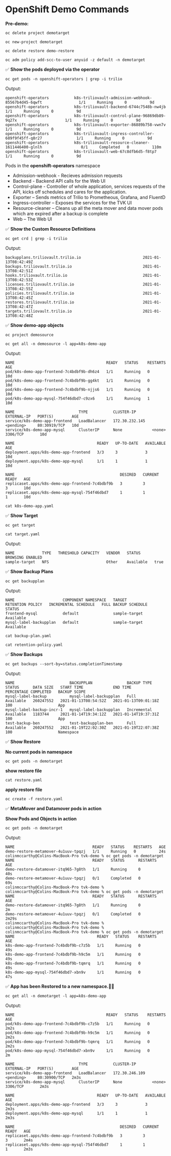 
# OpenShift Demo Commands

**Pre-demo:**
```
oc delete project demotarget
```
```
oc new-project demotarget
```
```
oc delete restore demo-restore
```
```
oc adm policy add-scc-to-user anyuid -z default -n demotarget
```


✅  **Show the pods deployed via the operator**

```
oc get pods -n openshift-operators | grep -i trilio
```
Output:
```
openshift-operators           k8s-triliovault-admission-webhook-85567b4d45-6qwft                1/1     Running     0          9d
openshift-operators           k8s-triliovault-backend-6744c7548b-nw4jb                          1/1     Running     0          9d
openshift-operators           k8s-triliovault-control-plane-96869db89-9q27x                     1/1     Running     0          9d
openshift-operators           k8s-triliovault-exporter-86889b758-vwn7v                          1/1     Running     0          9d
openshift-operators           k8s-triliovault-ingress-controller-689f9f45ff-q8r27               1/1     Running     0          9d
openshift-operators           k8s-triliovault-resource-cleaner-1611446400-glnlh                 0/1     Completed   0          110m
openshift-operators           k8s-triliovault-web-67c8dfb6d5-f8tp7                              1/1     Running     0          9d
```

Pods in the **openshift-operators** namespace 
  * Admission-webhook  - Recieves admission requests 
  * Backend			         - Backend API calls for the Web UI
  * Control-plane 	 	  - Controller of whole application, services requests of the API, kicks off schedules and cares for the application. 
  * Exporter 	         – Sends metrics of Trilio to Prometheous, Grafana, and FluentD
  * Ingress-controller	– Exposes the services for the TVK UI
  * Resource-cleaner  	– Cleans up all the meta mover and data mover pods which are expired after a backup is complete
  * Web 			            – The Web UI




✅  **Show the Custom Resource Definitions**

```
oc get crd | grep -i trilio
```
Output:
```
backupplans.triliovault.trilio.io                           2021-01-13T08:42:49Z
backups.triliovault.trilio.io                               2021-01-13T08:42:51Z
hooks.triliovault.trilio.io                                 2021-01-13T08:42:53Z
licenses.triliovault.trilio.io                              2021-01-13T08:42:55Z
policies.triliovault.trilio.io                              2021-01-13T08:42:45Z
restores.triliovault.trilio.io                              2021-01-13T08:42:47Z
targets.triliovault.trilio.io                               2021-01-13T08:42:48Z
```


✅  **Show demo-app objects**

```
oc project demosource
```
```
oc get all -n demosource -l app=k8s-demo-app
```
Output:
```
NAME                                        READY   STATUS    RESTARTS   AGE
pod/k8s-demo-app-frontend-7c4bdbf9b-dh6z4   1/1     Running   0          10d
pod/k8s-demo-app-frontend-7c4bdbf9b-gg4kt   1/1     Running   0          10d
pod/k8s-demo-app-frontend-7c4bdbf9b-njjs6   1/1     Running   0          10d
pod/k8s-demo-app-mysql-754f46dbd7-c9zx6     1/1     Running   1          10d

NAME                            TYPE           CLUSTER-IP       EXTERNAL-IP   PORT(S)        AGE
service/k8s-demo-app-frontend   LoadBalancer   172.30.232.145   <pending>     80:30919/TCP   10d
service/k8s-demo-app-mysql      ClusterIP      None             <none>        3306/TCP       10d

NAME                                    READY   UP-TO-DATE   AVAILABLE   AGE
deployment.apps/k8s-demo-app-frontend   3/3     3            3           10d
deployment.apps/k8s-demo-app-mysql      1/1     1            1           10d

NAME                                              DESIRED   CURRENT   READY   AGE
replicaset.apps/k8s-demo-app-frontend-7c4bdbf9b   3         3         3       10d
replicaset.apps/k8s-demo-app-mysql-754f46dbd7     1         1         1       10d
```


```
cat k8s-demo-app.yaml
```



✅  **Show Target**
```
oc get target
```
```
cat target.yaml
```
Output:
```
NAME            TYPE   THRESHOLD CAPACITY   VENDOR   STATUS      BROWSING ENABLED
sample-target   NFS                         Other    Available   true
```


✅  **Show Backup Plans**

```
oc get backupplan
```
Output:
```
NAME                     COMPONENT NAMESPACE   TARGET          RETENTION POLICY   INCREMENTAL SCHEDULE   FULL BACKUP SCHEDULE   STATUS
frontend-mysql           default               sample-target                                                                    Available
mysql-label-backupplan   default               sample-target                                                                    Available
```


```
cat backup-plan.yaml
```

```
cat retention-policy.yaml
```


✅  **Show Backups**

```
oc get backups --sort-by=status.completionTimestamp
```
Output:
```
NAME                        BACKUPPLAN               BACKUP TYPE   STATUS      DATA SIZE   START TIME             END TIME               PERCENTAGE COMPLETED   BACKUP SCOPE
mysql-label-backup          mysql-label-backupplan   Full          Available   260247552   2021-01-13T08:54:52Z   2021-01-13T09:01:18Z   100                    App
mysql-label-backup-incr-1   mysql-label-backupplan   Incremental   Available   1183744     2021-01-14T19:34:12Z   2021-01-14T19:37:31Z   100                    App
test-backup-ben             test-backupplan-ben      Full          Available   260247552   2021-01-19T22:02:30Z   2021-01-19T22:07:38Z   100                    Namespace
```

✅  **Show Restore**

**No current pods in namespace**

```
oc get pods -n demotarget
```


**show restore file**

```
cat restore.yaml
```

**apply restore file**

```
oc create -f restore.yaml
```



✅  **MetaMover and Datamover pods in action**


**Show Pods and Objects in action**

```
oc get pods -n demotarget
```
Output:
``` 
NAME                                  READY   STATUS    RESTARTS   AGE
demo-restore-metamover-4u1uuv-tpqzj   1/1     Running   0          24s
colinmccarthy@Colins-MacBook-Pro tvk-demo % oc get pods -n demotarget
NAME                                  READY   STATUS      RESTARTS   AGE
demo-restore-datamover-itq965-7g8th   1/1     Running     0          40s
demo-restore-metamover-4u1uuv-tpqzj   0/1     Completed   0          69s
colinmccarthy@Colins-MacBook-Pro tvk-demo % 
colinmccarthy@Colins-MacBook-Pro tvk-demo % oc get pods -n demotarget
NAME                                  READY   STATUS      RESTARTS   AGE
demo-restore-datamover-itq965-7g8th   1/1     Running     0          2m
demo-restore-metamover-4u1uuv-tpqzj   0/1     Completed   0          2m29s
colinmccarthy@Colins-MacBook-Pro tvk-demo % 
colinmccarthy@Colins-MacBook-Pro tvk-demo % 
colinmccarthy@Colins-MacBook-Pro tvk-demo % oc get pods -n demotarget
NAME                                    READY   STATUS    RESTARTS   AGE
k8s-demo-app-frontend-7c4bdbf9b-c7z5b   1/1     Running   0          49s
k8s-demo-app-frontend-7c4bdbf9b-h9c5m   1/1     Running   0          49s
k8s-demo-app-frontend-7c4bdbf9b-tqmrq   1/1     Running   0          49s
k8s-demo-app-mysql-754f46dbd7-xbn9v     1/1     Running   0          47s

```

✅  **App has been Restored to a new namespace.🎉🎉**  

```
oc get all -n demotarget -l app=k8s-demo-app
```
Output:
```
NAME                                        READY   STATUS    RESTARTS   AGE
pod/k8s-demo-app-frontend-7c4bdbf9b-c7z5b   1/1     Running   0          2m2s
pod/k8s-demo-app-frontend-7c4bdbf9b-h9c5m   1/1     Running   0          2m2s
pod/k8s-demo-app-frontend-7c4bdbf9b-tqmrq   1/1     Running   0          2m2s
pod/k8s-demo-app-mysql-754f46dbd7-xbn9v     1/1     Running   0          2m

NAME                            TYPE           CLUSTER-IP       EXTERNAL-IP   PORT(S)        AGE
service/k8s-demo-app-frontend   LoadBalancer   172.30.246.109   <pending>     80:30900/TCP   2m3s
service/k8s-demo-app-mysql      ClusterIP      None             <none>        3306/TCP       2m3s

NAME                                    READY   UP-TO-DATE   AVAILABLE   AGE
deployment.apps/k8s-demo-app-frontend   3/3     3            3           2m3s
deployment.apps/k8s-demo-app-mysql      1/1     1            1           2m3s

NAME                                              DESIRED   CURRENT   READY   AGE
replicaset.apps/k8s-demo-app-frontend-7c4bdbf9b   3         3         3       2m4s
replicaset.apps/k8s-demo-app-mysql-754f46dbd7     1         1         1       2m3s
```



